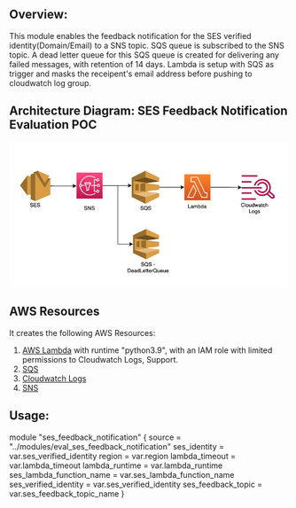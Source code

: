## Overview:

This module enables the feedback notification for the SES verified identity(Domain/Email) to a SNS topic. SQS queue is subscribed to the SNS topic. A dead letter queue for this SQS queue is created for delivering any failed messages, with retention of 14 days. Lambda is setup with SQS as trigger and masks the receipent's email address before pushing to cloudwatch log group.

## Architecture Diagram: SES Feedback Notification Evaluation POC

![Service Limit Monitoring Diagram](./sns-ses.png)


## AWS Resources
It creates the following AWS Resources:
1. [AWS Lambda](https://docs.aws.amazon.com/lambda/latest/dg/welcome.html) with runtime "python3.9", with an IAM role with limited permissions to Cloudwatch Logs, Support.
2. [SQS](https://docs.aws.amazon.com/AWSSimpleQueueService/latest/SQSDeveloperGuide/welcome.html)
3. [Cloudwatch Logs](https://docs.aws.amazon.com/AmazonCloudWatch/latest/logs/WhatIsCloudWatchLogs.html)
4. [SNS](https://docs.aws.amazon.com/sns/latest/dg/welcome.html)

## Usage:

module "ses_feedback_notification" {
  source = "../modules/eval_ses_feedback_notification"
  ses_identity = var.ses_verified_identity
  region    = var.region
  lambda_timeout = var.lambda_timeout
  lambda_runtime = var.lambda_runtime
  ses_lambda_function_name = var.ses_lambda_function_name
  ses_verified_identity = var.ses_verified_identity
  ses_feedback_topic    = var.ses_feedback_topic_name
}